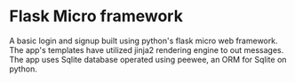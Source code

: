 
# Flask Micro framework
A basic login and signup built using python's flask micro web framework.
The app's templates have utilized jinja2 rendering engine to out messages.
The app uses Sqlite database operated using peewee, an ORM for Sqlite on python.
